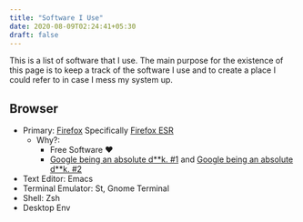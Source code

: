 ```yaml
---
title: "Software I Use"
date: 2020-08-09T02:24:41+05:30
draft: false
---
```

This is a list of software that I use. The main purpose for the existence of this page is to keep a track of the software I use and to create a place I could refer to in case I mess my system up.

## Browser
- Primary: [Firefox](https://www.mozilla.org/en-US/exp/firefox/)
    Specifically [Firefox ESR](https://packages.debian.org/buster/firefox-esr)
    - Why?:
        - Free Software ♥
        - [Google being an absolute d**k. #1](https://uxdesign.cc/mozilla-firefox-google-chrome-monopoly-microsoft-internet-explorer-edge-netscape-navigator-56727b258f54) and [Google being an absolute d**k. #2](https://gadgets.ndtv.com/apps/news/google-chrome-monopoly-complaints-gatekeeper-2044883)
- Text Editor: Emacs
- Terminal Emulator: St, Gnome Terminal
- Shell: Zsh
- Desktop Env
